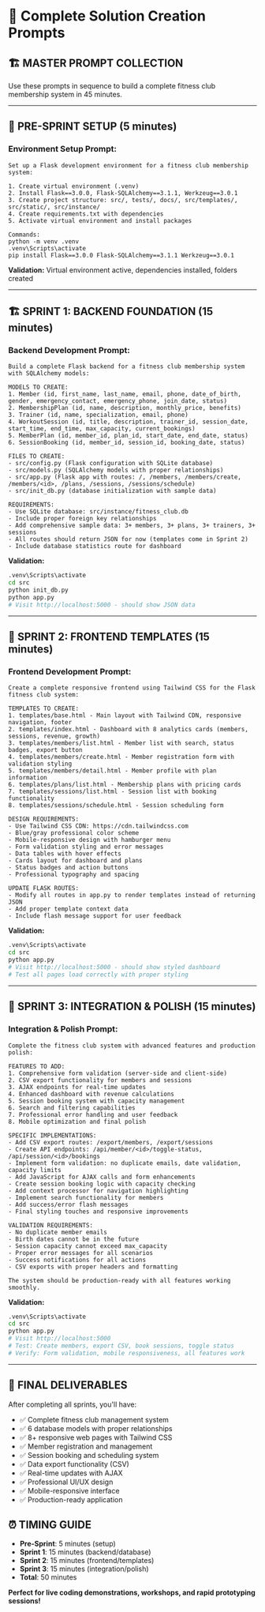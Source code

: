 # 🎯 Complete Solution Creation Prompts

## 🏗️ **MASTER PROMPT COLLECTION**

Use these prompts in sequence to build a complete fitness club membership system in 45 minutes.

---

## 🚀 **PRE-SPRINT SETUP** (5 minutes)

### **Environment Setup Prompt:**

```text
Set up a Flask development environment for a fitness club membership system:

1. Create virtual environment (.venv)
2. Install Flask==3.0.0, Flask-SQLAlchemy==3.1.1, Werkzeug==3.0.1
3. Create project structure: src/, tests/, docs/, src/templates/, src/static/, src/instance/
4. Create requirements.txt with dependencies
5. Activate virtual environment and install packages

Commands:
python -m venv .venv
.venv\Scripts\activate
pip install Flask==3.0.0 Flask-SQLAlchemy==3.1.1 Werkzeug==3.0.1
```

**Validation:** Virtual environment active, dependencies installed, folders created

---

## 🏗️ **SPRINT 1: BACKEND FOUNDATION** (15 minutes)

### **Backend Development Prompt:**

```text
Build a complete Flask backend for a fitness club membership system with SQLAlchemy models:

MODELS TO CREATE:
1. Member (id, first_name, last_name, email, phone, date_of_birth, gender, emergency_contact, emergency_phone, join_date, status)
2. MembershipPlan (id, name, description, monthly_price, benefits)
3. Trainer (id, name, specialization, email, phone)
4. WorkoutSession (id, title, description, trainer_id, session_date, start_time, end_time, max_capacity, current_bookings)
5. MemberPlan (id, member_id, plan_id, start_date, end_date, status)
6. SessionBooking (id, member_id, session_id, booking_date, status)

FILES TO CREATE:
- src/config.py (Flask configuration with SQLite database)
- src/models.py (SQLAlchemy models with proper relationships)
- src/app.py (Flask app with routes: /, /members, /members/create, /members/<id>, /plans, /sessions, /sessions/schedule)
- src/init_db.py (database initialization with sample data)

REQUIREMENTS:
- Use SQLite database: src/instance/fitness_club.db
- Include proper foreign key relationships
- Add comprehensive sample data: 3+ members, 3+ plans, 3+ trainers, 3+ sessions
- All routes should return JSON for now (templates come in Sprint 2)
- Include database statistics route for dashboard
```

**Validation:**

```bash
.venv\Scripts\activate
cd src
python init_db.py
python app.py
# Visit http://localhost:5000 - should show JSON data
```

---

## 🎨 **SPRINT 2: FRONTEND TEMPLATES** (15 minutes)

### **Frontend Development Prompt:**

```text
Create a complete responsive frontend using Tailwind CSS for the Flask fitness club system:

TEMPLATES TO CREATE:
1. templates/base.html - Main layout with Tailwind CDN, responsive navigation, footer
2. templates/index.html - Dashboard with 8 analytics cards (members, sessions, revenue, growth)
3. templates/members/list.html - Member list with search, status badges, export button
4. templates/members/create.html - Member registration form with validation styling
5. templates/members/detail.html - Member profile with plan information
6. templates/plans/list.html - Membership plans with pricing cards
7. templates/sessions/list.html - Session list with booking functionality
8. templates/sessions/schedule.html - Session scheduling form

DESIGN REQUIREMENTS:
- Use Tailwind CSS CDN: https://cdn.tailwindcss.com
- Blue/gray professional color scheme
- Mobile-responsive design with hamburger menu
- Form validation styling and error messages
- Data tables with hover effects
- Cards layout for dashboard and plans
- Status badges and action buttons
- Professional typography and spacing

UPDATE FLASK ROUTES:
- Modify all routes in app.py to render templates instead of returning JSON
- Add proper template context data
- Include flash message support for user feedback
```

**Validation:**

```bash
.venv\Scripts\activate
cd src
python app.py
# Visit http://localhost:5000 - should show styled dashboard
# Test all pages load correctly with proper styling
```

---

## 🔧 **SPRINT 3: INTEGRATION & POLISH** (15 minutes)

### **Integration & Polish Prompt:**

```text
Complete the fitness club system with advanced features and production polish:

FEATURES TO ADD:
1. Comprehensive form validation (server-side and client-side)
2. CSV export functionality for members and sessions
3. AJAX endpoints for real-time updates
4. Enhanced dashboard with revenue calculations
5. Session booking system with capacity management
6. Search and filtering capabilities
7. Professional error handling and user feedback
8. Mobile optimization and final polish

SPECIFIC IMPLEMENTATIONS:
- Add CSV export routes: /export/members, /export/sessions
- Create API endpoints: /api/member/<id>/toggle-status, /api/session/<id>/bookings
- Implement form validation: no duplicate emails, date validation, capacity limits
- Add JavaScript for AJAX calls and form enhancements
- Create session booking logic with capacity checking
- Add context processor for navigation highlighting
- Implement search functionality for members
- Add success/error flash messages
- Final styling touches and responsive improvements

VALIDATION REQUIREMENTS:
- No duplicate member emails
- Birth dates cannot be in the future
- Session capacity cannot exceed max_capacity
- Proper error messages for all scenarios
- Success notifications for all actions
- CSV exports with proper headers and formatting

The system should be production-ready with all features working smoothly.
```

**Validation:**

```bash
.venv\Scripts\activate
cd src
python app.py
# Visit http://localhost:5000
# Test: Create members, export CSV, book sessions, toggle status
# Verify: Form validation, mobile responsiveness, all features work
```

---

## 🎯 **FINAL DELIVERABLES**

After completing all sprints, you'll have:

- ✅ Complete fitness club management system
- ✅ 6 database models with proper relationships
- ✅ 8+ responsive web pages with Tailwind CSS
- ✅ Member registration and management
- ✅ Session booking and scheduling system
- ✅ Data export functionality (CSV)
- ✅ Real-time updates with AJAX
- ✅ Professional UI/UX design
- ✅ Mobile-responsive interface
- ✅ Production-ready application

## ⏰ **TIMING GUIDE**

- **Pre-Sprint**: 5 minutes (setup)
- **Sprint 1**: 15 minutes (backend/database)
- **Sprint 2**: 15 minutes (frontend/templates)
- **Sprint 3**: 15 minutes (integration/polish)
- **Total**: 50 minutes

**Perfect for live coding demonstrations, workshops, and rapid prototyping sessions!**
